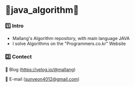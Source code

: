 # 👾java_algorithm👾
### 1️⃣ Intro
- Mallang's Algorithm repository, with main language JAVA
- I solve Algorithms on the "Programmers.co.kr" Website

### 2️⃣ Contect
💌 Blog (https://velog.io/@mallang)

💌 E-mail (sunyeon4012@gmail.com)

